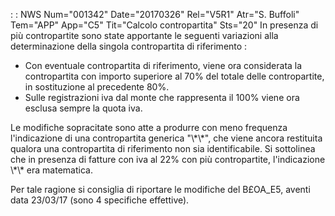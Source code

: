 :  : NWS Num="001342" Date="20170326" Rel="V5R1" Atr="S. Buffoli" Tem="APP" App="C5" Tit="Calcolo contropartita" Sts="20"
In presenza di più contropartite sono state apportante le seguenti variazioni alla determinazione della singola contropartita di riferimento : 
<ul>
<li>Con eventuale contropartita di riferimento, viene ora considerata la contropartita con importo
superiore al 70% del totale delle contropartite, in sostituzione al precedente 80%.</li> <li>Sulle registrazioni iva dal monte che rappresenta il 100% viene ora esclusa sempre la quota iva.
</li>
</ul>
Le modifiche sopracitate sono atte a produrre con meno frequenza l'indicazione di una contropartita
generica "\*\*", che viene ancora restituita qualora una contropartita di riferimento non sia identificabile.
Si sottolinea che in presenza di fatture con iva al 22% con più contropartite, l'indicazione \*\*  era
matematica.

Per tale ragione si consiglia di riportare le modifiche del B£OA_E5, aventi data 23/03/17 (sono 4 specifiche effettive).


